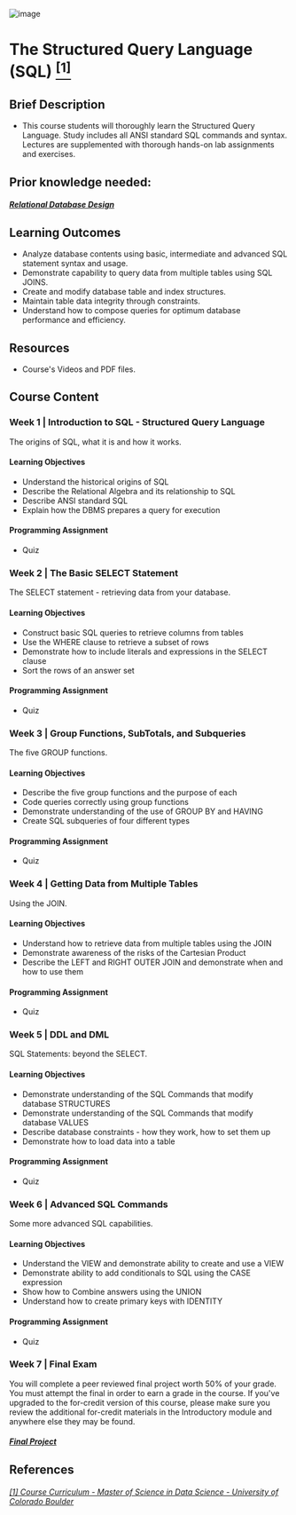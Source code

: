![image](https://github.com/laithrasheed/DTSA5304_Fundamentals_of_Data_Visualization/assets/124019127/031aa6ba-746d-459b-8eb0-3fdde64eac4b)

# The Structured Query Language (SQL) [<sup>[1]</sup>](#reference-1)				

## Brief Description

- This course students will thoroughly learn the Structured Query Language. Study includes all ANSI standard SQL commands and syntax. Lectures are supplemented with thorough hands-on lab assignments and exercises.


## Prior knowledge needed: 
##### [Relational Database Design ](https://github.com/laithrasheed/MSDS_Program_Private/tree/main/Computer%20Science%20Core%20Courses/Databases%20for%20Data%20Scientists/Relational%20Database%20Design)

## Learning Outcomes

- Analyze database contents using  basic, intermediate and advanced SQL statement syntax and usage.
- Demonstrate capability to query data from multiple tables using SQL JOINS.
- Create and modify database table and index structures.
- Maintain table data integrity through constraints.
- Understand how to compose queries for optimum database performance and efficiency.

## Resources

- Course's Videos and PDF files.

## Course Content

### Week 1  | Introduction to SQL - Structured Query Language

The origins of SQL, what it is and how it works.

#### Learning Objectives

- Understand the historical origins of SQL
- Describe the Relational Algebra and its relationship to SQL
- Describe ANSI standard SQL
- Explain how the DBMS prepares a query for execution

#### Programming Assignment

- Quiz

### Week 2 | The Basic SELECT Statement

The SELECT statement - retrieving data from your database.

#### Learning Objectives

- Construct basic SQL queries to retrieve columns from tables
- Use the WHERE clause to retrieve a subset of rows
- Demonstrate how to include literals and expressions in the SELECT clause
- Sort the rows of an answer set

#### Programming Assignment

- Quiz 

### Week 3  | Group Functions, SubTotals, and Subqueries

The five GROUP functions.

#### Learning Objectives

- Describe the five group functions and the purpose of each
- Code queries correctly using group functions
- Demonstrate understanding of the use of GROUP BY and HAVING
- Create SQL subqueries of four different types

#### Programming Assignment

- Quiz 

### Week 4 | Getting Data from Multiple Tables

Using the JOIN.

#### Learning Objectives

- Understand how to retrieve data from multiple tables using the JOIN
- Demonstrate awareness of the risks of the Cartesian Product
- Describe the LEFT and RIGHT OUTER JOIN and demonstrate when and how to use them

#### Programming Assignment

- Quiz

### Week 5 | DDL and DML

SQL Statements: beyond the SELECT.

#### Learning Objectives

- Demonstrate understanding of the SQL Commands that modify database STRUCTURES
- Demonstrate understanding of the SQL Commands that modify database VALUES
- Describe database constraints - how they work, how to set them up
- Demonstrate how to load data into a table

#### Programming Assignment

- Quiz

### Week 6 | Advanced SQL Commands

Some more advanced SQL capabilities.

#### Learning Objectives

- Understand the VIEW and demonstrate ability to create and use a VIEW
- Demonstrate ability to add conditionals to SQL using the CASE expression
- Show how to Combine answers using the UNION
- Understand how to create primary keys with IDENTITY

#### Programming Assignment

- Quiz

### Week 7 |  Final Exam

You will complete a peer reviewed final project worth 50% of your grade. You must attempt the final in order to earn a grade in the course. If you've upgraded to the for-credit version of this course, please make sure you review the additional for-credit materials in the Introductory module and anywhere else they may be found.

##### [Final Project]()


## References
###### <a name="reference-1"></a>[[1] Course Curriculum - Master of Science in Data Science - University of Colorado Boulder](https://www.colorado.edu/program/data-science/coursera/curriculum/dtsa5734)
